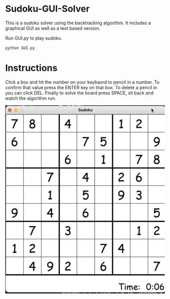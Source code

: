 # Sudoku-GUI-Solver
This is a sudoku solver using the backtracking algorithm. It includes a graphical GUI as well as a text based version.

Run GUI.py to play sudoku.

```
python GUI.py
```

# Instructions
Click a box and hit the number on your keybaord to pencil in a number. To confirm that value press the ENTER key on that box. To delete a pencil in you can click DEL. Finally to solve the board press SPACE, sit back and watch the algorithm run.

![Alt Text](sudoku.gif)
